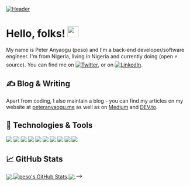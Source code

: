 <!-- More info, tips and tricks for making GitHub Profile README can be found in martinheinz article at https://towardsdatascience.com/build-a-stunning-readme-for-your-github-profile-9b80434fe5d7 -->

<!-- profile readme credit goes to  https://github.com/MartinHeinz -->

[![Header](https://raw.githubusercontent.com/peteruche21/peteruche21/master/readme_header.png "Header")](https://peteranyaogu.me/)

# Hello, folks! <img src="https://raw.githubusercontent.com/peteruche21/peteruche21/master/wave.gif" width="30px">

My name is Peter Anyaogu (peso) and I'm a back-end developer/software engineer. I'm from Nigeria, living in Nigeria and currently doing (open ⚡ source). You can find me on [![Twitter][1.2]][1],  or on [![LinkedIn][3.2]][3].

## &#x270d; Blog & Writing

Apart from coding, I also maintain a blog - you can find my articles on my website at [peteranyaogu.me](https://peteranyaogu.me/blog) as well as on [Medium](https://medium.com/) and [DEV.to](https://dev.to/).


## 🔧 Technologies & Tools

![](https://img.shields.io/badge/OS-Linux-informational?style=flat&logo=linux&logoColor=white&color=2bbc8a)
![](https://img.shields.io/badge/Editor-VS_Code-informational?style=flat&logo=vs_code&logoColor=white&color=2bbc8a)
![](https://img.shields.io/badge/Code-Python-informational?style=flat&logo=python&logoColor=white&color=2bbc8a)
![](https://img.shields.io/badge/Code-C-informational?style=flat&logo=C&logoColor=white&color=2bbc8a)
![](https://img.shields.io/badge/Code-Make-informational?style=flat&logo=cmake&logoColor=white&color=2bbc8a)
![](https://img.shields.io/badge/Code-Django-informational?style=flat&logo=django&logoColor=white&color=2bbc8a)
![](https://img.shields.io/badge/Shell-Bash-informational?style=flat&logo=gnu-bash&logoColor=white&color=2bbc8a)
![](https://img.shields.io/badge/Tools-PostgreSQL-informational?style=flat&logo=postgresql&logoColor=white&color=2bbc8a)
![](https://img.shields.io/badge/Tools-Docker-informational?style=flat&logo=docker&logoColor=white&color=2bbc8a)
![](https://img.shields.io/badge/Cloud-Google-informational?style=flat&logo=google_cloud&logoColor=white&color=2bbc8a)

## &#x1f4c8; GitHub Stats

<a href="https://github.com/peteruche21/peteruche21">
  <img align="center" src="https://github-readme-stats.vercel.app/api/top-langs/?username=Peteruche21&hide=java,html,css,scss&title_color=ffffff&text_color=c9cacc&icon_color=2bbc8a&bg_color=1d1f21" />
</a>

<a href="https://github.com/peteruche21/peteruche21">
  <img align="center" src="https://github-readme-stats.vercel.app/api?username=peteruche21&show_icons=true&line_height=27&count_private=true&title_color=ffffff&text_color=c9cacc&icon_color=2bbc8a&bg_color=1d1f21" alt="peso's GitHub Stats" />
</a>

<a href="https://github.com/peteruche21/peteruche21">
  <img align="center" src="https://github-readme-stats.vercel.app/api/pin/?username=peteruche21&repo=python-project-blueprint&title_color=ffffff&text_color=c9cacc&icon_color=2bbc8a&bg_color=1d1f21" />
</a>

<!-- links to social media icons -->

<!-- icons with padding -->

[1.1]: http://i.imgur.com/tXSoThF.png (twitter icon with padding)
[2.1]: http://i.imgur.com/0o48UoR.png (github icon with padding)

<!-- icons without padding -->

[1.2]: http://i.imgur.com/wWzX9uB.png (twitter icon without padding)
[2.2]: http://i.imgur.com/9I6NRUm.png (github icon without padding)
[3.2]: https://raw.githubusercontent.com/peteruche21/peteruche21/master/linkedin-3-16.png (LinkedIn icon without padding)

<!-- links to your social media accounts -->

[1]: https://twitter.com/PeterAnyaogu
[2]: https://github.com/peteruche21
[3]: https://www.linkedin.com/in/anyaogu/

<!-- Resources -->
<!-- Icons: https://simpleicons.org/ -->
<!-- GitHub Stats: https://github.com/anuraghazra/github-readme-stats -->
<!-- Emojis: https://emojipedia.org/emoji/ -->
<!-- HTML Emojis: https://www.fileformat.info/index.htm -->
<!-- Shields: https://shields.io/ -->
<!-- Awesome GitHub Profile README: https://github.com/abhisheknaiidu/awesome-github-profile-readme -->

<!-- ### Hi there 👋

<!--
**peteruche21/peteruche21** is a ✨ _special_ ✨ repository because its `README.md` (this file) appears on your GitHub profile.

Here are some ideas to get you started:

- 🔭 I’m currently working on ...
- 🌱 I’m currently learning ...
- 👯 I’m looking to collaborate on ...
- 🤔 I’m looking for help with ...
- 💬 Ask me about ...
- 📫 How to reach me: ...
- 😄 Pronouns: ...
- ⚡ Fun fact: ...
--> -->
